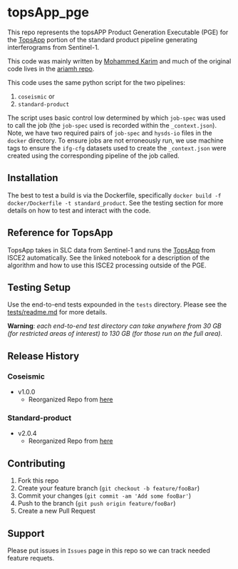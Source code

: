 # topsApp_pge

This repo represents the topsAPP Product Generation Executable (PGE) for the [TopsApp](https://github.com/isce-framework/isce2-docs/blob/master/Notebooks/UNAVCO_2020/TOPS/topsApp.ipynb) portion of the standard product pipeline generating interferograms from Sentinel-1.

This code was mainly written by [Mohammed Karim](https://github.com/mkarim2017) and much of the original code lives in the [ariamh repo](https://github.com/aria-jpl/ariamh).

This code uses the same python script for the two pipelines:

1. `coseismic` or
2. `standard-product`

The script uses basic control low determined by which `job-spec` was used to call the job (the `job-spec` used is recorded within the `_context.json`). Note, we have two required pairs of `job-spec` and `hysds-io` files in the `docker` directory. To ensure jobs are not erroneously run, we use machine tags to ensure the `ifg-cfg` datasets used to create the `_context.json` were created using the corresponding pipeline of the job called.

## Installation

The best to test a build is via the Dockerfile, specifically `docker build -f docker/Dockerfile -t standard_product`. See the testing section for more details on how to test and interact with the code.

## Reference for TopsApp

TopsApp takes in SLC data from Sentinel-1 and runs the [TopsApp](https://github.com/isce-framework/isce2-docs/blob/master/Notebooks/UNAVCO_2020/TOPS/topsApp.ipynb) from ISCE2 automatically. See the linked notebook for a description of the algorithm and how to use this ISCE2 processing outside of the PGE.

## Testing Setup

Use the end-to-end tests expounded in the `tests` directory. Please see the [tests/readme.md](tests/readme.md) for more details.

**Warning**: *each end-to-end test directory can take anywhere from 30 GB (for restricted areas of interest) to 130 GB (for those run on the full area).*

## Release History

### Coseismic

* v1.0.0
    * Reorganized Repo from [here](https://github.com/aria-jpl/ariamh/tree/ARIA-529/interferogram/sentinel)

### Standard-product

* v2.0.4
    * Reorganized Repo from [here](https://github.com/aria-jpl/ariamh/tree/ARIA-581/interferogram/sentinel)


## Contributing

1. Fork this repo
2. Create your feature branch (`git checkout -b feature/fooBar`)
3. Commit your changes (`git commit -am 'Add some fooBar'`)
4. Push to the branch (`git push origin feature/fooBar`)
5. Create a new Pull Request


## Support

Please put issues in `Issues` page in this repo so we can track needed feature requets.